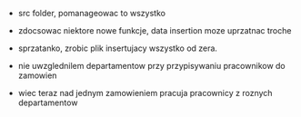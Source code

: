 - src folder, pomanageowac to wszystko

- zdocsowac niektore nowe funkcje, data insertion moze uprzatnac troche

- sprzatanko, zrobic plik insertujacy wszystko od zera.

- nie uwzglednilem departamentow przy przypisywaniu pracownikow do zamowien
- wiec teraz nad jednym zamowieniem pracuja pracownicy z roznych departamentow